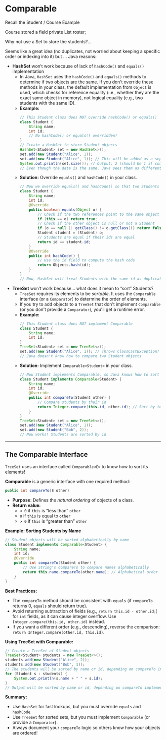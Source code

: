 # Comparable

Recall the Student / Course Example

Course stored a field 
    private List<Student> roster;

Why not use a Set to store the students?…

Seems like a great idea (no duplicates, not worried about keeping a specific order or indexing into it) but … Java reasons:
- **HashSet** won’t work because of lack of `hashCode()` and `equals()` implementation
    - In Java, `HashSet` uses the `hashCode()` and `equals()` methods to determine if two objects are the same. If you don't override these methods in your class, the default implementation from `Object` is used, which checks for reference equality (i.e., whether they are the exact same object in memory), not logical equality (e.g., two students with the same ID).
    - **Example:**
      ```java
      // This Student class does NOT override hashCode() or equals()
      class Student {
          String name;
          int id;
          // No hashCode() or equals() overridden!
      }
      // Create a HashSet to store Student objects
      HashSet<Student> set = new HashSet<>();
      set.add(new Student("Alice", 1));
      set.add(new Student("Alice", 1)); // This will be added as a separate object!
      System.out.println(set.size()); // Output: 2 (should be 1 if considered equal)
      // Even though the data is the same, Java sees them as different objects
      ```
    - **Solution:** Override `equals()` and `hashCode()` in your class.
      ```java
      // Now we override equals() and hashCode() so that two Students with the same id are considered equal
      class Student {
          String name;
          int id;
          @Override
          public boolean equals(Object o) {
              // Check if the two references point to the same object
              if (this == o) return true;
              // Check if the other object is null or not a Student
              if (o == null || getClass() != o.getClass()) return false;
              Student student = (Student) o;
              // Students are equal if their ids are equal
              return id == student.id;
          }
          @Override
          public int hashCode() {
              // Use the id field to compute the hash code
              return Objects.hash(id);
          }
      }
      // Now, HashSet will treat Students with the same id as duplicates
      ```
- **TreeSet** won’t work because… what does it mean to “sort” Students? 
    - `TreeSet` requires its elements to be *sortable*. It uses the `Comparable` interface (or a `Comparator`) to determine the order of elements.
    - If you try to add objects to a `TreeSet` that don't implement `Comparable` (or you don't provide a `Comparator`), you'll get a runtime error.
    - **Example:**
      ```java
      // This Student class does NOT implement Comparable
      class Student {
          String name;
          int id;
      }
      TreeSet<Student> set = new TreeSet<>();
      set.add(new Student("Alice", 1)); // Throws ClassCastException!
      // Java doesn't know how to compare two Student objects
      ```
    - **Solution:** Implement `Comparable<Student>` in your class.
      ```java
      // Now Student implements Comparable, so Java knows how to sort them
      class Student implements Comparable<Student> {
          String name;
          int id;
          @Override
          public int compareTo(Student other) {
              // Compare students by their id
              return Integer.compare(this.id, other.id); // Sort by id
          }
      }
      TreeSet<Student> set = new TreeSet<>();
      set.add(new Student("Alice", 1));
      set.add(new Student("Bob", 2));
      // Now works! Students are sorted by id.
      ```

---

## The Comparable Interface

`TreeSet` uses an interface called `Comparable<E>` to know how to sort its elements!

**Comparable** is a generic interface with one required method:

```java
public int compareTo(E other)
```

- **Purpose:** Defines the *natural ordering* of objects of a class.
- **Return value:**
  - `< 0` if `this` is “less than” `other`
  - `0` if `this` is equal to `other`
  - `> 0` if `this` is “greater than” `other`

**Example: Sorting Students by Name**

```java
// Student objects will be sorted alphabetically by name
class Student implements Comparable<Student> {
    String name;
    int id;
    @Override
    public int compareTo(Student other) {
        // Use String's compareTo to compare names alphabetically
        return this.name.compareTo(other.name); // Alphabetical order
    }
}
```

**Best Practices:**
- The `compareTo` method should be consistent with `equals` (if `compareTo` returns 0, `equals` should return true).
- Avoid returning subtraction of fields (e.g., `return this.id - other.id;`) for `int` fields, as it can cause integer overflow. Use `Integer.compare(this.id, other.id)` instead.
- If you want a different order (e.g., descending), reverse the comparison: `return Integer.compare(other.id, this.id)`.

**Using TreeSet with Comparable:**

```java
// Create a TreeSet of Student objects
TreeSet<Student> students = new TreeSet<>();
students.add(new Student("Alice", 2));
students.add(new Student("Bob", 1));
// The students will be sorted by name or id, depending on compareTo implementation
for (Student s : students) {
    System.out.println(s.name + " " + s.id);
}
// Output will be sorted by name or id, depending on compareTo implementation
```

**Summary:**
- Use `HashSet` for fast lookups, but you must override `equals` and `hashCode`.
- Use `TreeSet` for sorted sets, but you must implement `Comparable` (or provide a `Comparator`).
- Always document your `compareTo` logic so others know how your objects are ordered!

